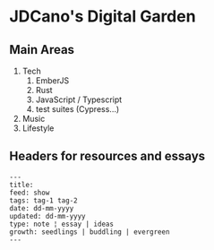 # JDCano's Digital Garden

## Main Areas

1. Tech
    1. EmberJS
    2. Rust
    3. JavaScript / Typescript
    4. test suites (Cypress...)
2. Music
3. Lifestyle

## Headers for resources and essays

```
---
title: 
feed: show
tags: tag-1 tag-2
date: dd-mm-yyyy
updated: dd-mm-yyyy
type: note ¦ essay | ideas
growth: seedlings | buddling | evergreen
---
```
